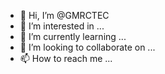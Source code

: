 - 👋 Hi, I’m @GMRCTEC
- 👀 I’m interested in ...
- 🌱 I’m currently learning ...
- 💞️ I’m looking to collaborate on ...
- 📫 How to reach me ...

<!---
GMRCTEC/GMRCTEC is a ✨ special ✨ repository because its `README.md` (this file) appears on your GitHub profile.
You can click the Preview link to take a look at your changes.
--->
